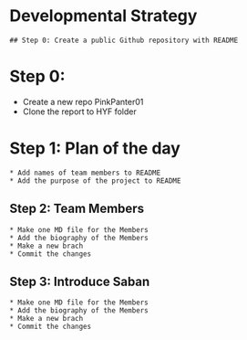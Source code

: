 # Developmental Strategy 

    ## Step 0: Create a public Github repository with README 
# Step 0: 
* Create a new repo PinkPanter01
* Clone the report to HYF folder

# Step 1: Plan of the day 
    * Add names of team members to README
    * Add the purpose of the project to README

## Step 2: Team Members

    * Make one MD file for the Members
    * Add the biography of the Members
    * Make a new brach 
    * Commit the changes 

## Step 3: Introduce Saban

    * Make one MD file for the Members
    * Add the biography of the Members
    * Make a new brach 
    * Commit the changes 
